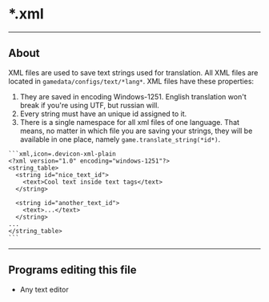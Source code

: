 # *.xml

___

## About

XML files are used to save text strings used for translation. All XML files are located in `gamedata/configs/text/*lang*`. XML files have these properties:

1. They are saved in encoding Windows-1251. English translation won't break if you're using UTF, but russian will.
2. Every string must have an unique id assigned to it.
3. There is a single namespace for all xml files of one language. That means, no matter in which file you are saving your strings, they will be available in one place, namely `game.translate_string(*id*)`.

~~~admonish example title='XML file will look something like this:'
```xml,icon=.devicon-xml-plain
<?xml version="1.0" encoding="windows-1251"?>
<string_table>
  <string id="nice_text_id">
    <text>Cool text inside text tags</text>
  </string>

  <string id="another_text_id">
    <text>...</text>
  </string>  
...
</string_table>
```
~~~

___

## Programs editing this file

- Any text editor
